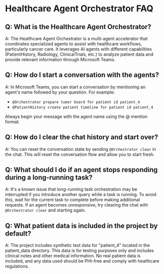 # Healthcare Agent Orchestrator FAQ

## Q: What is the Healthcare Agent Orchestrator?
A: The Healthcare Agent Orchestrator is a multi-agent accelerator that coordinates specialized agents to assist with healthcare workflows, particularly cancer care. It leverages AI agents with different capabilities (PatientHistory, Radiology, ClinicalTrials, etc.) to analyze patient data and provide relevant information through Microsoft Teams.

## Q: How do I start a conversation with the agents?
A: In Microsoft Teams, you can start a conversation by mentioning an agent's name followed by your question. For example:
- `@Orchestrator prepare tumor board for patient id patient_4`
- `@PatientHistory create patient timeline for patient id patient_4`

Always begin your message with the agent name using the @ mention format.

## Q: How do I clear the chat history and start over?
A: You can reset the conversation state by sending `@Orchestrator clear` in the chat. This will reset the conversation flow and allow you to start fresh.

## Q: What should I do if an agent stops responding during a long-running task?
A: It's a known issue that long-running task orchestration may be interrupted if you introduce another query while a task is running. To avoid this, wait for the current task to complete before making additional requests. If an agent becomes unresponsive, try clearing the chat with `@Orchestrator clear` and starting again.

## Q: What patient data is included in the project by default?
A: The project includes synthetic test data for "patient_4" located in the patient_data directory. This data is for testing purposes only and includes clinical notes and other medical information. No real patient data is included, and any data used should be PHI-free and comply with healthcare regulations.